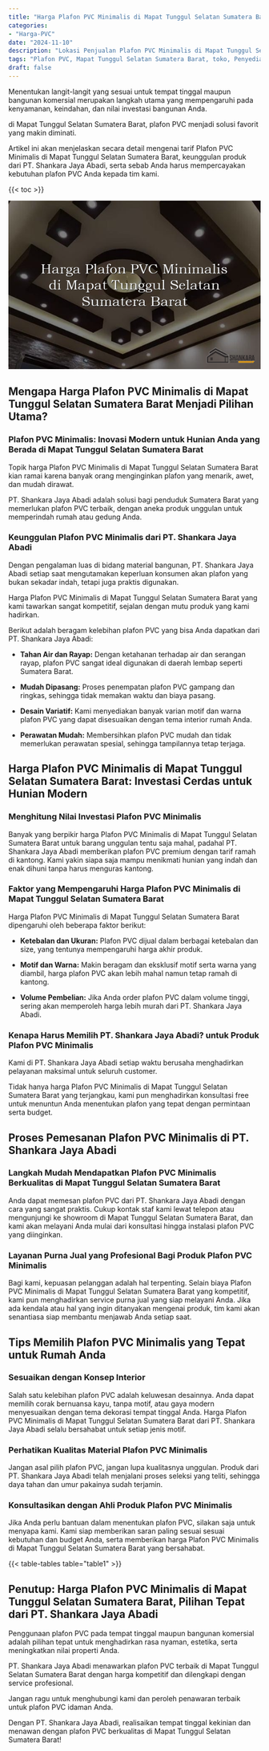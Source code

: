 ```yaml
---
title: "Harga Plafon PVC Minimalis di Mapat Tunggul Selatan Sumatera Barat"
categories: 
- "Harga-PVC"
date: "2024-11-10"
description: "Lokasi Penjualan Plafon PVC Minimalis di Mapat Tunggul Selatan Sumatera Barat untuk hunian, perkantoran, dan gerai. Panel terbaik, pilihan motif, pilihan warna modern, dengan servis instalasi ditangani oleh teknisi profesional serta kepastian resmi!|Servis penjualan Plafon PVC Minimalis di Mapat Tunggul Selatan Sumatera Barat bagi kebutuhan hunian, perkantoran, atau ritel, beserta produk berkualitas dan penempatan oleh tim ahli dan garansi resmi.|Alternatif Plafon PVC Minimalis di Mapat Tunggul Selatan Sumatera Barat yang andal untuk tempat tinggal, kantor, dan gerai, dengan produk terbaik dan pemasangan ditangani oleh teknisi profesional dan kepastian resmi.|Penjualan Plafon PVC Minimalis di Mapat Tunggul Selatan Sumatera Barat untuk hunian, perkantoran, serta gerai, dengan produk berkualitas dan pemasangan dikerjakan oleh tenaga ahli berpengalaman, lengkap beserta jaminan resmi.}"
tags: "Plafon PVC, Mapat Tunggul Selatan Sumatera Barat, toko, Penyedia, distributor"
draft: false
---
```


Menentukan langit-langit yang sesuai untuk tempat tinggal maupun bangunan komersial merupakan langkah utama yang mempengaruhi pada kenyamanan, keindahan, dan nilai investasi bangunan Anda.

di Mapat Tunggul Selatan Sumatera Barat, plafon PVC menjadi solusi favorit yang makin diminati.

Artikel ini akan menjelaskan secara detail mengenai tarif Plafon PVC Minimalis di Mapat Tunggul Selatan Sumatera Barat, keunggulan produk dari PT. Shankara Jaya Abadi, serta sebab Anda harus mempercayakan kebutuhan plafon PVC Anda kepada tim kami.

{{< toc >}}

![Harga Plafon PVC Minimalis di Mapat Tunggul Selatan Sumatera Barat](/images/Harga-PVC/Harga-Plafon-PVC-Minimalis-di-Mapat-Tunggul-Selatan-Sumatera-Barat.png)


## Mengapa Harga Plafon PVC Minimalis di Mapat Tunggul Selatan Sumatera Barat Menjadi Pilihan Utama?

### Plafon PVC Minimalis: Inovasi Modern untuk Hunian Anda yang Berada di Mapat Tunggul Selatan Sumatera Barat

Topik harga Plafon PVC Minimalis di Mapat Tunggul Selatan Sumatera Barat kian ramai karena banyak orang menginginkan plafon yang menarik, awet, dan mudah dirawat.

PT. Shankara Jaya Abadi adalah solusi bagi penduduk Sumatera Barat yang memerlukan plafon PVC terbaik, dengan aneka produk unggulan untuk memperindah rumah atau gedung Anda.

### Keunggulan Plafon PVC Minimalis dari PT. Shankara Jaya Abadi

Dengan pengalaman luas di bidang material bangunan, PT. Shankara Jaya Abadi setiap saat mengutamakan keperluan konsumen akan plafon yang bukan sekadar indah, tetapi juga praktis digunakan.

Harga Plafon PVC Minimalis di Mapat Tunggul Selatan Sumatera Barat yang kami tawarkan sangat kompetitif, sejalan dengan mutu produk yang kami hadirkan.

Berikut adalah beragam kelebihan plafon PVC yang bisa Anda dapatkan dari PT. Shankara Jaya Abadi:

- **Tahan Air dan Rayap:** Dengan ketahanan terhadap air dan serangan rayap, plafon PVC sangat ideal digunakan di daerah lembap seperti Sumatera Barat.

- **Mudah Dipasang:** Proses penempatan plafon PVC gampang dan ringkas, sehingga tidak memakan waktu dan biaya pasang.

- **Desain Variatif:** Kami menyediakan banyak varian motif dan warna plafon PVC yang dapat disesuaikan dengan tema interior rumah Anda.

- **Perawatan Mudah:** Membersihkan plafon PVC mudah dan tidak memerlukan perawatan spesial, sehingga tampilannya tetap terjaga.

## Harga Plafon PVC Minimalis di Mapat Tunggul Selatan Sumatera Barat: Investasi Cerdas untuk Hunian Modern

### Menghitung Nilai Investasi Plafon PVC Minimalis

Banyak yang berpikir harga Plafon PVC Minimalis di Mapat Tunggul Selatan Sumatera Barat untuk barang unggulan tentu saja mahal, padahal PT. Shankara Jaya Abadi memberikan plafon PVC premium dengan tarif ramah di kantong. Kami yakin siapa saja mampu menikmati hunian yang indah dan enak dihuni tanpa harus menguras kantong.

### Faktor yang Mempengaruhi Harga Plafon PVC Minimalis di Mapat Tunggul Selatan Sumatera Barat

Harga Plafon PVC Minimalis di Mapat Tunggul Selatan Sumatera Barat dipengaruhi oleh beberapa faktor berikut:

- **Ketebalan dan Ukuran:** Plafon PVC dijual dalam berbagai ketebalan dan size, yang tentunya mempengaruhi harga akhir produk.

- **Motif dan Warna:** Makin beragam dan eksklusif motif serta warna yang diambil, harga plafon PVC akan lebih mahal namun tetap ramah di kantong.

- **Volume Pembelian:** Jika Anda order plafon PVC dalam volume tinggi, sering akan memperoleh harga lebih murah dari PT. Shankara Jaya Abadi.

### Kenapa Harus Memilih PT. Shankara Jaya Abadi? untuk Produk Plafon PVC Minimalis

Kami di PT. Shankara Jaya Abadi setiap waktu berusaha menghadirkan pelayanan maksimal untuk seluruh customer.

Tidak hanya harga Plafon PVC Minimalis di Mapat Tunggul Selatan Sumatera Barat yang terjangkau, kami pun menghadirkan konsultasi free untuk menuntun Anda menentukan plafon yang tepat dengan permintaan serta budget.

## Proses Pemesanan Plafon PVC Minimalis di PT. Shankara Jaya Abadi

### Langkah Mudah Mendapatkan Plafon PVC Minimalis Berkualitas di Mapat Tunggul Selatan Sumatera Barat

Anda dapat memesan plafon PVC dari PT. Shankara Jaya Abadi dengan cara yang sangat praktis. Cukup kontak staf kami lewat telepon atau mengunjungi ke showroom di Mapat Tunggul Selatan Sumatera Barat, dan kami akan melayani Anda mulai dari konsultasi hingga instalasi plafon PVC yang diinginkan.

### Layanan Purna Jual yang Profesional Bagi Produk Plafon PVC Minimalis

Bagi kami, kepuasan pelanggan adalah hal terpenting. Selain biaya Plafon PVC Minimalis di Mapat Tunggul Selatan Sumatera Barat yang kompetitif, kami pun menghadirkan service purna jual yang siap melayani Anda. Jika ada kendala atau hal yang ingin ditanyakan mengenai produk, tim kami akan senantiasa siap membantu menjawab Anda setiap saat.

## Tips Memilih Plafon PVC Minimalis yang Tepat untuk Rumah Anda

### Sesuaikan dengan Konsep Interior

Salah satu kelebihan plafon PVC adalah keluwesan desainnya. Anda dapat memilih corak bernuansa kayu, tanpa motif, atau gaya modern menyesuaikan dengan tema dekorasi tempat tinggal Anda. Harga Plafon PVC Minimalis di Mapat Tunggul Selatan Sumatera Barat dari PT. Shankara Jaya Abadi selalu bersahabat untuk setiap jenis motif.

### Perhatikan Kualitas Material Plafon PVC Minimalis

Jangan asal pilih plafon PVC, jangan lupa kualitasnya unggulan. Produk dari PT. Shankara Jaya Abadi telah menjalani proses seleksi yang teliti, sehingga daya tahan dan umur pakainya sudah terjamin.

### Konsultasikan dengan Ahli Produk Plafon PVC Minimalis

Jika Anda perlu bantuan dalam menentukan plafon PVC, silakan saja untuk menyapa kami. Kami siap memberikan saran paling sesuai sesuai kebutuhan dan budget Anda, serta memberikan harga Plafon PVC Minimalis di Mapat Tunggul Selatan Sumatera Barat yang bersahabat.

{{< table-tables table="table1" >}}

## Penutup: Harga Plafon PVC Minimalis di Mapat Tunggul Selatan Sumatera Barat, Pilihan Tepat dari PT. Shankara Jaya Abadi

Penggunaan plafon PVC pada tempat tinggal maupun bangunan komersial adalah pilihan tepat untuk menghadirkan rasa nyaman, estetika, serta meningkatkan nilai properti Anda.

PT. Shankara Jaya Abadi menawarkan plafon PVC terbaik di Mapat Tunggul Selatan Sumatera Barat dengan harga kompetitif dan dilengkapi dengan service profesional.

Jangan ragu untuk menghubungi kami dan peroleh penawaran terbaik untuk plafon PVC idaman Anda.

Dengan PT. Shankara Jaya Abadi, realisaikan tempat tinggal kekinian dan menawan dengan plafon PVC berkualitas di Mapat Tunggul Selatan Sumatera Barat!